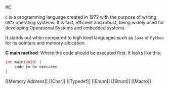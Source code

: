 #C

`C` is a programming language created in 1972 with the purpose of writing `UNIX` operating systems. It is fast, efficient and robust, being widely used for developing Operational Systems and embedded systems.

It stands out when compared to high level languages such as `Java` or `Python` for its pointers and memory allocation.

**C main method**: Where the code should be executed first. It looks like this:

```C
int main(void) {
	code to be executed
}
```

[[Memory Address]]
[[Char]]
[[Typedef]]
[[Enum]]
[[Struct]]
[[Macro]]